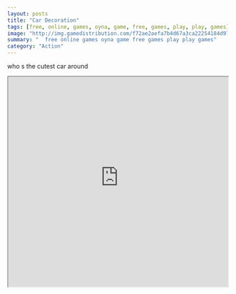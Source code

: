 ```yaml
---
layout: posts
title: "Car Decoration"
tags: [free, online, games, oyna, game, free, games, play, play, games]
image: "http://img.gamedistribution.com/f72ae2aefa7b4d67a3ca22254184d97e.jpg"
summary: "  free online games oyna game free games play play games"
category: "Action"
---
```


who s the cutest car around

<iframe width="100%" height="480px;" src="http://flash.gamedistribution.com?game=f72ae2aefa7b4d67a3ca22254184d97e"></iframe>